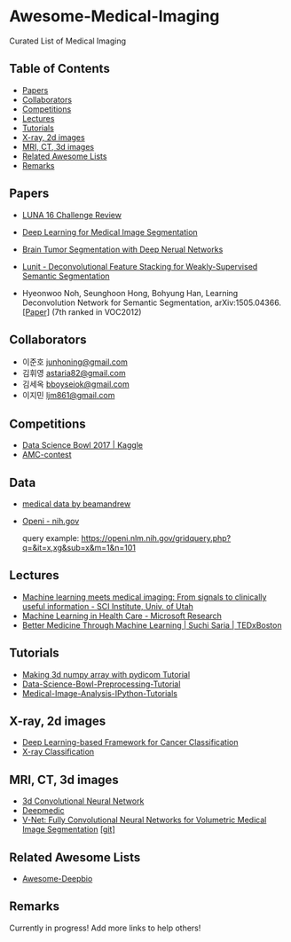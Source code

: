 ﻿# Awesome-Medical-Imaging

Curated List of Medical Imaging

## Table of Contents
- [Papers](#papers)
- [Collaborators](#collaborators)
- [Competitions](#competitions)
- [Lectures](#lectures)
- [Tutorials](#tutorials)
- [X-ray, 2d images](#x-ray-2d-images)
- [MRI, CT, 3d images](#mri-ct-3d-images)
- [Related Awesome Lists](#related-awesome-lists)
- [Remarks](#remarks)

## Papers
* [LUNA 16 Challenge Review](https://arxiv.org/abs/1612.08012)
* [Deep Learning for Medical Image Segmentation](https://arxiv.org/pdf/1505.02000.pdf)
* [Brain Tumor Segmentation with Deep Nerual Networks](https://arxiv.org/pdf/1505.03540v3.pdf)
* [Lunit - Deconvolutional Feature Stacking for Weakly-Supervised Semantic Segmentation](https://arxiv.org/pdf/1602.04984.pdf)

* Hyeonwoo Noh, Seunghoon Hong, Bohyung Han, Learning Deconvolution Network for Semantic Segmentation, arXiv:1505.04366. [[Paper]](https://arxiv.org/pdf/1505.04366.pdf) (7th ranked in VOC2012)

## Collaborators
* 이준호 junhoning@gmail.com
* 김휘영 astaria82@gmail.com
* 김세옥 bboyseiok@gmail.com
* 이지민 ljm861@gmail.com

## Competitions
* [Data Science Bowl 2017 | Kaggle](https://www.kaggle.com/c/data-science-bowl-2017)
* [AMC-contest](http://amc-conetest.azurewebsites.net/ASAN-MS/index.html)

## Data
* [medical data by beamandrew](https://github.com/beamandrew/medical-data/blob/master/README.md)
* [Openi - nih.gov](https://openi.nlm.nih.gov/)

  query example: https://openi.nlm.nih.gov/gridquery.php?q=&it=x,xg&sub=x&m=1&n=101

## Lectures
* [Machine learning meets medical imaging: From signals to clinically useful information - SCI Institute, Univ. of Utah](https://www.youtube.com/watch?v=7vtpWbrVdDY)
* [Machine Learning in Health Care - Microsoft Research](https://www.youtube.com/watch?v=XQsHPuXKmO4)
* [Better Medicine Through Machine Learning | Suchi Saria | TEDxBoston](https://www.youtube.com/watch?v=Nj2YSLPn6OY)

## Tutorials
* [Making 3d numpy array with pydicom Tutorial](https://www.kaggle.com/rmchamberlain/data-science-bowl-2017/dicom-to-3d-numpy-arrays)
* [Data-Science-Bowl-Preprocessing-Tutorial](https://www.kaggle.com/gzuidhof/data-science-bowl-2017/full-preprocessing-tutorial)
* [Medical-Image-Analysis-IPython-Tutorials](https://github.com/curiale/Medical-Image-Analysis-IPython-Tutorials)

## X-ray, 2d images
* [Deep Learning-based Framework for Cancer Classification](https://github.com/CityUHK-CompBio/DeepCC)
* [X-ray Classification](https://github.com/ayush1997/Xvision)

## MRI, CT, 3d images
* [3d Convolutional Neural Network](http://www.doc.ic.ac.uk/~bglocker/pdfs/kamnitsas2015isles.pdf)
* [Deepmedic](https://github.com/Kamnitsask/deepmedic)
* [V-Net: Fully Convolutional Neural Networks for
Volumetric Medical Image Segmentation](http://campar.in.tum.de/pub/milletari2016Vnet/milletari2016Vnet.pdf)  [[git]](https://github.com/faustomilletari/VNet)

## Related Awesome Lists

* [Awesome-Deepbio](https://github.com/gokceneraslan/awesome-deepbio)

## Remarks

Currently in progress! Add more links to help others!
